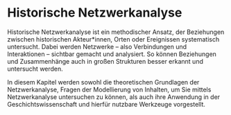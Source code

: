 # Historische Netzwerkanalyse
 
Historische Netzwerkanalyse ist ein methodischer Ansatz, der Beziehungen zwischen historischen Akteur*innen, Orten oder Ereignissen systematisch untersucht. Dabei werden Netzwerke – also Verbindungen und Interaktionen – sichtbar gemacht und analysiert. So können Beziehungen und Zusammenhänge auch in großen Strukturen besser erkannt und untersucht werden.

In diesem Kapitel werden sowohl die theoretischen Grundlagen der Netzwerkanalyse, Fragen der Modellierung von Inhalten, um Sie mittels Netzwerkanalyse untersuchen zu können, als auch ihre Anwendung in der Geschichtswissenschaft und hierfür nutzbare Werkzeuge vorgestellt.